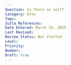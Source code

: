 ```yaml
---
Question: Is there no self?
Category: Atta
Tags:
Sutta References:
Date Entered: March 14, 2025
Last Revised:
Review Status: Not started
Level: 
Priority: 
Number: 
Draft: true
---
```

